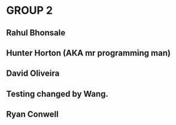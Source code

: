 # GROUP 2
## Rahul Bhonsale
## Hunter Horton (AKA mr programming man)
## David Oliveira
## Testing changed by Wang.
## Ryan Conwell
